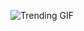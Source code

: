
<!-- GIF_SECTION -->
![Trending GIF](https://media2.giphy.com/media/v1.Y2lkPThiYjIxNzcyb3U0bGttN240ZWczNGV6aDVrdzdpanN0OGN4bWlyc29oeHlkdGJ4bSZlcD12MV9naWZzX3NlYXJjaCZjdD1n/3oKIPeLAaOhrv8JJ7y/giphy.gif)
<!-- END_GIF_SECTION -->
